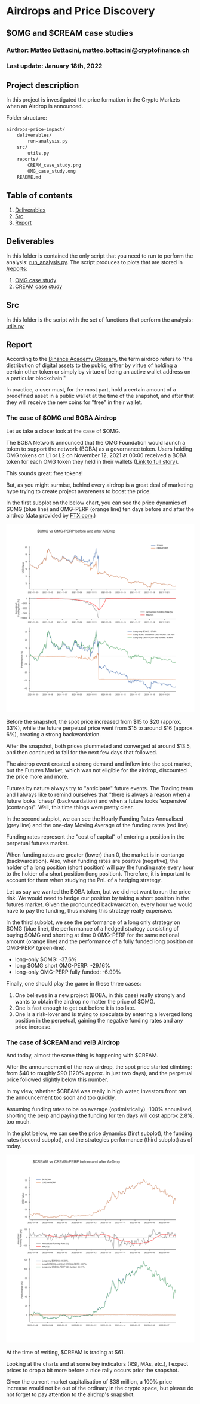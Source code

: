 # Airdrops and Price Discovery
## $OMG and $CREAM case studies

### Author: Matteo Bottacini, [matteo.bottacini@cryptofinance.ch](mailto:matteo.bottacini@cryptofinance.ch) 
### Last update: January 18th, 2022

## Project description
In this project is investigated the price formation in the Crypto Markets when an Airdrop is announced.

Folder structure:
~~~~
airdrops-price-impact/
    deliverables/
        run-analysis.py
    src/
        utils.py
    reports/
        CREAM_case_study.png
        OMG_case_study.ong
    README.md
~~~~

## Table of contents
1. [Deliverables](#deliverables)
2. [Src](#src)
3. [Report](#report)

## Deliverables
In this folder is contained the only script that you need to run to perform the analysis: [run_analysis.py](/deliverables/run_analysis.py).
The script produces to plots that are stored in [/reports](/reports):
1. [OMG case study](/reports/OMG_case_study)
2. [CREAM case study](/reports/CREAM_case_study)

## Src
In this folder is the script with the set of functions that perform the analysis: [utils.py](/src/utils.py) 

## Report

According to the [Binance Academy Glossary](https://academy.binance.com/en/glossary/airdrop), the term airdrop refers to "the distribution of digital assets to the public, either by virtue of holding a certain other token or simply by virtue of being an active wallet address on a particular blockchain."

In practice, a user must, for the most part, hold a certain amount of a predefined asset in a public wallet at the time of the snapshot, and after that they will receive the new coins for "free" in their wallet.


### The case of $OMG and BOBA Airdrop

Let us take a closer look at the case of $OMG.

The BOBA Network announced that the OMG Foundation would launch a token to support the network (BOBA) as a governance token.
Users holding OMG tokens on L1 or L2 on November 12, 2021 at 00:00 received a BOBA token for each OMG token they held in their wallets ([Link to full story](https://boba.network/token/)).

This sounds great: free tokens!

But, as you might surmise, behind every airdrop is a great deal of marketing hype trying to create project awareness to boost the price.

In the first subplot on the below chart, you can see the price dynamics of $OMG (blue line) and OMG-PERP (orange line) ten days before and after the airdrop (data provided by [FTX.com](https://docs.ftx.com/#overview).)

![](/reports/OMG_case_study.png)

Before the snapshot, the spot price increased from $15 to $20 (approx. 33%), while the future perpetual price went from $15 to around $16 (approx. 6%), creating a strong backwardation.

After the snapshot, both prices plummeted and converged at around $13.5, and then continued to fall for the next few days that followed.

The airdrop event created a strong demand and inflow into the spot market, but the Futures Market, which was not eligible for the airdrop, discounted the price more and more.

Futures by nature always try to "anticipate" future events. The Trading team and I always like to remind ourselves that "there is always a reason when a future looks 'cheap' (backwardation) and when a future looks 'expensive' (contango)". 
Well, this time things were pretty clear.

In the second subplot, we can see the Hourly Funding Rates Annualised (grey line) and the one-day Moving Average of the funding rates (red line).

Funding rates represent the "cost of capital" of entering a position in the perpetual futures market. 

When funding rates are greater (lower) than 0, the market is in contango (backwardation).
Also, when funding rates are positive (negative), the holder of a long position (short position) will pay the funding rate every hour to the holder of a short position (long position). Therefore, it is important to account for them when studying the PnL of a hedging strategy.

Let us say we wanted the BOBA token, but we did not want to run the price risk. We would need to hedge our position by taking a short position in the futures market. Given the pronounced backwardation, every hour we would have to pay the funding, thus making this strategy really expensive.

In the third subplot, we see the performance of a long only strategy on $OMG (blue line), the performance of a hedged strategy consisting of buying $OMG and shorting at time 0 OMG-PERP for the same notional amount (orange line) and the performance of a fully funded long position on OMG-PERP (green-line).

* long-only $OMG: -37.6%
* long $OMG short OMG-PERP: -29.16%
* long-only OMG-PERP fully funded: -6.99% 

Finally, one should play the game in these three cases:
1. One believes in a new project (BOBA, in this case) really strongly and wants to obtain the airdrop no matter the price of $OMG.
2. One is fast enough to get out before it is too late.
3. One is a risk-lover and is trying to speculate by entering a leverged long position in the perpetual, gaining the negative funding rates and any price increase.


### The case of $CREAM and veIB Airdrop

And today, almost the same thing is happening with $CREAM.

After the announcement of the new airdrop, the spot price started climbing: from $40 to roughly $90 (120% approx. in just two days), and the perpetual price followed slightly below this number. 

In my view, whether $CREAM was really in high water, investors front ran the announcement too soon and too quickly.

Assuming funding rates to be on average (optimistically) -100% annualised, shorting the perp and paying the funding for ten days will cost approx 2.8%, too much. 

In the plot below, we can see the price dynamics (first subplot), the funding rates (second subplot), and the strategies performance (third subplot) as of today.

![](/reports/CREAM_case_study.png)

At the time of writing, $CREAM is trading at $61. 

Looking at the charts and at some key indicators (RSI, MAs, etc.), I expect prices to drop a bit more before a nice rally occurs prior the snapshot.

Given the current market capitalisation of $38 million, a 100% price increase would not be out of the ordinary in the crypto space, but please do not forget to pay attention to the airdrop's snapshot.
